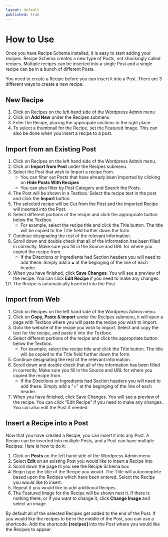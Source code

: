 ```yaml
---
layout: default
published: true
---
```


# How to Use 
Once you have Recipe Schema installed, it is easy to start adding your recipes. Recipe Schema creates a new type of Posts, not shockingly called recipes. Multiple recipes can be inserted into a single Post and a single recipe can be in a bunch of different Posts. 

You need to create a Recipe before you can insert it into a Post. There are 3 different ways to create a new recipe:

## New Recipe

1.	Click on Recipes on the left hand side of the Wordpress Admin menu
1.	Click on **Add New** under the Recipes submenu
1.	Enter the Recipe, placing the appriopate sections in the right place.
1.	To select a thumbnail for the Recipe, set the Featured Image. This can also be done when you insert a recipe to a post.

## Import from an Existing Post

1.	Click on Recipes on the left hand side of the Wordpress Admin menu.
1.	Click on **Import from Post** under the Recipes submenu. 
1.	Select the Post that wish to Import a recipe from.
	*	You can filter out Posts that have already been Imported by clicking on **Hide Posts With Recipes**
	*	You can also filter by Post Category and Search the Posts.
1.	The Post will be shown in a Textbox. Select the recipe text in the post and click the **Import** button. 
1.	The selected recipe will be Cut from the Post and the imported Recipe will inserted into the Post.
1.	Select different portions of the recipe and click the appropriate button below the Textbox.
	*	For example, select the recipe title and click the Title button. The title will be copied to the Title field further down the form.
1.	Continue designating the rest of the relevant information.
1.	Scroll down and double check that all of the information has been filled in correctly. Make sure you fill in the Source and URL for where you copied the recipe from.
	*	If the Directions or Ingredients had Section headers you will need to add these. Simply add a **=** at the beginging of the line of each header.
1.	When you have finished, click **Save Changes**. You will see a preview of the recipe. You can click **Edit Recipe** if you need to make any changes.
1.	The Recipe is automatically Inserted into the Post.

## Import from Web

1.	Click on Recipes on the left hand side of the Wordpress Admin menu.
1.	Click on **Copy, Paste & Import** under the Recipes submenu, it will open a page with Textbox where you will paste the recipe you wish to import.
1.	Goto the website of the recipe you wish to import. Select and copy the text for the recipe, and paste it into the Textbox.
1.	Select different portions of the recipe and click the appropriate button below the Textbox.
	*	For example, select the recipe title and click the Title button. The title will be copied to the Title field further down the form.
1.	Continue designating the rest of the relevant information.
1.	Scroll down and double check that all of the information has been filled in correctly. Make sure you fill in the Source and URL for where you copied the recipe from.
	*	If the Directions or Ingredients had Section headers you will need to add these. Simply add a "=" at the beginging of the line of each header.
1.	When you have finished, click Save Changes. You will see a preview of the recipe. You can click "Edit Recipe" if you need to make any changes. You can also edit the Post if needed.


## Insert a Recipe into a Post
Now that you have created a Recipe, you can insert it into any Post. A Recipe can be inserted into multiple Posts, and a Post can have multiple Recipes.
Here is how to do it:

1.	Click on **Posts** on the left hand side of the Wordpress Admin menu
1.	Select **Edit** on an existing Post you would like to insert a Recipe into
1.	Scroll down the page til you see the Recipe Schema box
1.	Begin type the title of the Recipe you would. The Title will autocomplete based upon the Recipes which have been entered. Select the Recipe you would like to insert.
1.	Repeat if you would like to add additional Recipes.
1.	The Featured Image for the Recipe will be shown next it. If there is nothing there, or if you want to change it, click **Change Image** and select an image.

By default all of the selected Recipes get added to the end of the Post. If you would like the recipes to be in the middle of the Post, you can use a shortcode. Add the shortcode **[recipes]** into the Post where you would like the Recipes to appear.